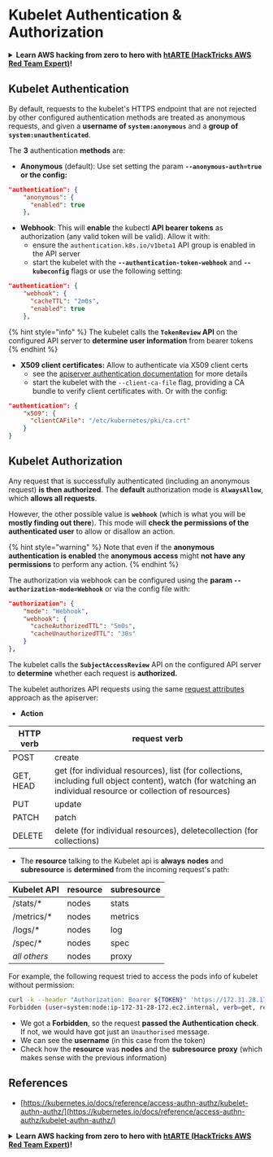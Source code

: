 # Kubelet Authentication & Authorization

<details>

<summary><strong>Learn AWS hacking from zero to hero with</strong> <a href="https://training.hacktricks.xyz/courses/arte"><strong>htARTE (HackTricks AWS Red Team Expert)</strong></a><strong>!</strong></summary>

Other ways to support HackTricks:

* If you want to see your **company advertised in HackTricks** or **download HackTricks in PDF** Check the [**SUBSCRIPTION PLANS**](https://github.com/sponsors/carlospolop)!
* Get the [**official PEASS & HackTricks swag**](https://peass.creator-spring.com)
* Discover [**The PEASS Family**](https://opensea.io/collection/the-peass-family), our collection of exclusive [**NFTs**](https://opensea.io/collection/the-peass-family)
* **Join the** 💬 [**Discord group**](https://discord.gg/hRep4RUj7f) or the [**telegram group**](https://t.me/peass) or **follow** me on **Twitter** 🐦 [**@carlospolopm**](https://twitter.com/carlospolopm)**.**
* **Share your hacking tricks by submitting PRs to the** [**HackTricks**](https://github.com/carlospolop/hacktricks) and [**HackTricks Cloud**](https://github.com/carlospolop/hacktricks-cloud) github repos.

</details>

## Kubelet Authentication <a href="#kubelet-authentication" id="kubelet-authentication"></a>

By default, requests to the kubelet's HTTPS endpoint that are not rejected by other configured authentication methods are treated as anonymous requests, and given a **username of `system:anonymous`** and a **group of `system:unauthenticated`**.

The **3** authentication **methods** are:

* **Anonymous** (default): Use set setting the param **`--anonymous-auth=true` or the config:**

```json
"authentication": {
    "anonymous": {
      "enabled": true
    },
```

* **Webhook**: This will **enable** the kubectl **API bearer tokens** as authorization (any valid token will be valid). Allow it with:
  * ensure the `authentication.k8s.io/v1beta1` API group is enabled in the API server
  * start the kubelet with the **`--authentication-token-webhook`** and **`--kubeconfig`** flags or use the following setting:

```json
"authentication": {
    "webhook": {
      "cacheTTL": "2m0s",
      "enabled": true
    },
```

{% hint style="info" %}
The kubelet calls the **`TokenReview` API** on the configured API server to **determine user information** from bearer tokens
{% endhint %}

* **X509 client certificates:** Allow to authenticate via X509 client certs
  * see the [apiserver authentication documentation](https://kubernetes.io/docs/reference/access-authn-authz/authentication/#x509-client-certs) for more details
  * start the kubelet with the `--client-ca-file` flag, providing a CA bundle to verify client certificates with. Or with the config:

```json
"authentication": {
    "x509": {
      "clientCAFile": "/etc/kubernetes/pki/ca.crt"
    }
}
```

## Kubelet Authorization <a href="#kubelet-authentication" id="kubelet-authentication"></a>

Any request that is successfully authenticated (including an anonymous request) **is then authorized**. The **default** authorization mode is **`AlwaysAllow`**, which **allows all requests**.

However, the other possible value is **`webhook`** (which is what you will be **mostly finding out there**). This mode will **check the permissions of the authenticated user** to allow or disallow an action.

{% hint style="warning" %}
Note that even if the **anonymous authentication is enabled** the **anonymous access** might **not have any permissions** to perform any action.
{% endhint %}

The authorization via webhook can be configured using the **param `--authorization-mode=Webhook`** or via the config file with:

```json
"authorization": {
    "mode": "Webhook",
    "webhook": {
      "cacheAuthorizedTTL": "5m0s",
      "cacheUnauthorizedTTL": "30s"
    }
},
```

The kubelet calls the **`SubjectAccessReview`** API on the configured API server to **determine** whether each request is **authorized.**

The kubelet authorizes API requests using the same [request attributes](https://kubernetes.io/docs/reference/access-authn-authz/authorization/#review-your-request-attributes) approach as the apiserver:

* **Action**

| HTTP verb | request verb                                                                                                                                                  |
| --------- | ------------------------------------------------------------------------------------------------------------------------------------------------------------- |
| POST      | create                                                                                                                                                        |
| GET, HEAD | get (for individual resources), list (for collections, including full object content), watch (for watching an individual resource or collection of resources) |
| PUT       | update                                                                                                                                                        |
| PATCH     | patch                                                                                                                                                         |
| DELETE    | delete (for individual resources), deletecollection (for collections)                                                                                         |

* The **resource** talking to the Kubelet api is **always** **nodes** and **subresource** is **determined** from the incoming request's path:

| Kubelet API  | resource | subresource |
| ------------ | -------- | ----------- |
| /stats/\*    | nodes    | stats       |
| /metrics/\*  | nodes    | metrics     |
| /logs/\*     | nodes    | log         |
| /spec/\*     | nodes    | spec        |
| _all others_ | nodes    | proxy       |

For example, the following request tried to access the pods info of kubelet without permission:

```bash
curl -k --header "Authorization: Bearer ${TOKEN}" 'https://172.31.28.172:10250/pods'
Forbidden (user=system:node:ip-172-31-28-172.ec2.internal, verb=get, resource=nodes, subresource=proxy)
```

* We got a **Forbidden**, so the request **passed the Authentication check**. If not, we would have got just an `Unauthorised` message.
* We can see the **username** (in this case from the token)
* Check how the **resource** was **nodes** and the **subresource** **proxy** (which makes sense with the previous information)

## References

* [https://kubernetes.io/docs/reference/access-authn-authz/kubelet-authn-authz/](https://kubernetes.io/docs/reference/access-authn-authz/kubelet-authn-authz/)

<details>

<summary><strong>Learn AWS hacking from zero to hero with</strong> <a href="https://training.hacktricks.xyz/courses/arte"><strong>htARTE (HackTricks AWS Red Team Expert)</strong></a><strong>!</strong></summary>

Other ways to support HackTricks:

* If you want to see your **company advertised in HackTricks** or **download HackTricks in PDF** Check the [**SUBSCRIPTION PLANS**](https://github.com/sponsors/carlospolop)!
* Get the [**official PEASS & HackTricks swag**](https://peass.creator-spring.com)
* Discover [**The PEASS Family**](https://opensea.io/collection/the-peass-family), our collection of exclusive [**NFTs**](https://opensea.io/collection/the-peass-family)
* **Join the** 💬 [**Discord group**](https://discord.gg/hRep4RUj7f) or the [**telegram group**](https://t.me/peass) or **follow** me on **Twitter** 🐦 [**@carlospolopm**](https://twitter.com/carlospolopm)**.**
* **Share your hacking tricks by submitting PRs to the** [**HackTricks**](https://github.com/carlospolop/hacktricks) and [**HackTricks Cloud**](https://github.com/carlospolop/hacktricks-cloud) github repos.

</details>
